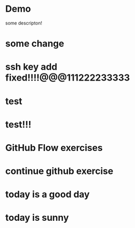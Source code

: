 # Demo

some descripton!

# some change
# ssh key add fixed!!!!@@@111222233333
# test
# test!!!
# GitHub Flow exercises

# continue github exercise
# today is a good day
# today is sunny
